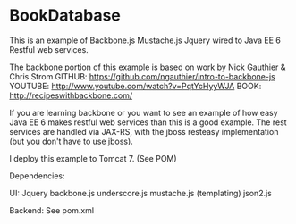 BookDatabase
============

This is an example of Backbone.js Mustache.js Jquery wired to Java EE 6 Restful web services.

The backbone portion of this example is based on work by Nick Gauthier & Chris Strom 
GITHUB: https://github.com/ngauthier/intro-to-backbone-js
YOUTUBE: http://www.youtube.com/watch?v=PqtYcHyyWJA
BOOK: http://recipeswithbackbone.com/  

If you are learning backbone or you want to see an example of how easy Java EE 6 makes restful web
services than this is a good example. The rest services are handled via JAX-RS, with the jboss resteasy 
implementation (but you don't have to use jboss).

I deploy this example to Tomcat 7. (See POM)

Dependencies:

UI:
Jquery
backbone.js
underscore.js
mustache.js (templating)
json2.js

Backend:
See pom.xml
